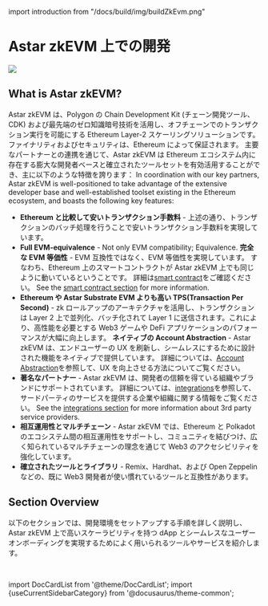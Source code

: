 import introduction from "/docs/build/img/buildZkEvm.png"

# Astar zkEVM 上での開発

<div style={{textAlign: 'center'}}>
    <img src={introduction} style={{width: 1200}} />
</div>

## What is Astar zkEVM?

Astar zkEVM は、Polygon の Chain Development Kit (チェーン開発ツール、CDK) および最先端のゼロ知識暗号技術を活用し、オフチェーンでのトランザクション実行を可能にする Ethereum Layer-2 スケーリングソリューションです。ファイナリティおよびセキュリティは、Ethereum によって保証されます。 主要なパートナーとの連携を通じて、Astar zkEVM は Ethereum エコシステム内に存在する膨大な開発者ベースと確立されたツールセットを有効活用することができ、主に以下のような特徴を誇ります： In coordination with our key partners, Astar zkEVM is well-positioned to take advantage of the extensive developer base and well-established toolset existing in the Ethereum ecosystem, and boasts the following key features:

- **Ethereum と比較して安いトランザクション手数料** - 上述の通り、トランザクションのバッチ処理を行うことで安いトランザクション手数料を実現しています。
- **Full EVM-equivalence** - Not only EVM compatibility; Equivalence. **完全な EVM 等価性** - EVM 互換性ではなく、EVM 等価性を実現しています。 すなわち、Ethereum 上のスマートコントラクトが Astar zkEVM 上でも同じように動いているということです。 詳細は[smart contract](/docs/build/zkEVM/smart-contracts/)をご確認ください。 See the [smart contract section](/docs/build/zkEVM/smart-contracts/) for more information.
- **Ethereum や Astar Substrate EVM よりも高い TPS(Transaction Per Second)** - zk ロールアップのアーキテクチャを活用し、トランザクションは Layer 2 上で並列化、バッチ化されて Layer 1 に送信されます。これにより、高性能を必要とする Web3 ゲームや DeFi アプリケーションのパフォーマンスが大幅に向上します。 **ネイティブの Account Abstraction** - Astar zkEVM は、エンドユーザーの UX を刷新し、シームレスにするために設計された機能をネイティブで提供しています。 詳細については、[Account Abstraction](/docs/build/zkEVM/integrations/account-abstraction/)を参照して、UX を向上させる方法についてご覧ください。
- **著名なパートナー** - Astar zkEVM は、開発者の信頼を得ている組織やブランドにサポートされています。 詳細については、[integrations](/docs/build/zkEVM/integrations/)を参照して、サードパーティのサービスを提供する企業や組織に関する情報をご覧ください。 See the [integrations section](/docs/build/zkEVM/integrations/) for more information about 3rd party service providers.
- **相互運用性とマルチチェーン** - Astar zkEVM では、Ethereum と Polkadot のエコシステム間の相互運用性をサポートし、コミュニティを結びつけ、広く知られているマルチチェーンの理念を通じて Web3 のアクセシビリティを強化しています。
- **確立されたツールとライブラリ** - Remix、Hardhat、および Open Zeppelin などの、既に Web3 開発者が使い慣れているツールと互換性があります。

## Section Overview

以下のセクションでは、開発環境をセットアップする手順を詳しく説明し、Astar zkEVM 上で高いスケーラビリティを持つ dApp とシームレスなユーザーオンボーディングを実現するためによく用いられるツールやサービスを紹介します。

<br/>

import DocCardList from '@theme/DocCardList';
import {useCurrentSidebarCategory} from '@docusaurus/theme-common';

<DocCardList items={useCurrentSidebarCategory().items}/>
